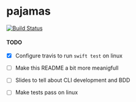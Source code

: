 # pajamas

[![Build Status](https://travis-ci.org/IgorMuzyka/Pajamas.svg?branch=master)](https://travis-ci.org/IgorMuzyka/Pajamas)


#### TODO

- [x] Configure travis to run `swift test` on linux
- [ ] Make this README a bit more meanigfull
- [ ] Slides to tell about CLI development and BDD
- [ ] Make tests pass on linux




